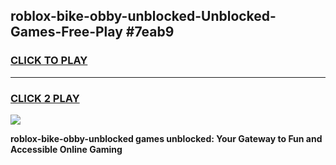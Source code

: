 
## roblox-bike-obby-unblocked-Unblocked-Games-Free-Play #7eab9
<h3>
<a href="https://us.freeplayer.one?title=roblox-bike-obby-unblocked&ref=9M">CLICK TO PLAY</a></h3>
<hr>

<h3>
<a href="https://us.freeplayer.one?title=roblox-bike-obby-unblocked&ref=9M">CLICK 2 PLAY</a>
  
</h3>

<a href="https://us.freeplayer.one?title=roblox-bike-obby-unblocked&ref=9M"><img src="https://clearcache.store/games.png"></a>


**roblox-bike-obby-unblocked games unblocked: Your Gateway to Fun and Accessible Online Gaming**
